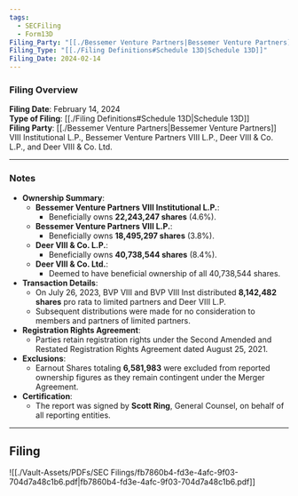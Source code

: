 ```yaml
---
tags:
  - SECFiling
  - Form13D
Filing_Party: "[[./Bessemer Venture Partners|Bessemer Venture Partners]]"
Filing_Type: "[[./Filing Definitions#Schedule 13D|Schedule 13D]]"
Filing_Date: 2024-02-14
---
```

### Filing Overview

**Filing Date**: February 14, 2024  
**Type of Filing**: [[./Filing Definitions#Schedule 13D|Schedule 13D]]  
**Filing Party**: [[./Bessemer Venture Partners|Bessemer Venture Partners]] VIII Institutional L.P., Bessemer Venture Partners VIII L.P., Deer VIII & Co. L.P., and Deer VIII & Co. Ltd.

---
### Notes

- **Ownership Summary**:
    - **Bessemer Venture Partners VIII Institutional L.P.**:
        - Beneficially owns **22,243,247 shares** (4.6%).
    - **Bessemer Venture Partners VIII L.P.**:
        - Beneficially owns **18,495,297 shares** (3.8%).
    - **Deer VIII & Co. L.P.**:
        - Beneficially owns **40,738,544 shares** (8.4%).
    - **Deer VIII & Co. Ltd.**:
        - Deemed to have beneficial ownership of all 40,738,544 shares.
- **Transaction Details**:
    - On July 26, 2023, BVP VIII and BVP VIII Inst distributed **8,142,482 shares** pro rata to limited partners and Deer VIII L.P.
    - Subsequent distributions were made for no consideration to members and partners of limited partners.
- **Registration Rights Agreement**:
    - Parties retain registration rights under the Second Amended and Restated Registration Rights Agreement dated August 25, 2021.
- **Exclusions**:
    - Earnout Shares totaling **6,581,983** were excluded from reported ownership figures as they remain contingent under the Merger Agreement.
- **Certification**:
    - The report was signed by **Scott Ring**, General Counsel, on behalf of all reporting entities.

----
## Filing

![[./Vault-Assets/PDFs/SEC Filings/fb7860b4-fd3e-4afc-9f03-704d7a48c1b6.pdf|fb7860b4-fd3e-4afc-9f03-704d7a48c1b6.pdf]]
